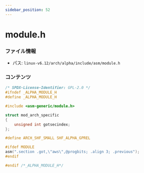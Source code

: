 ```yaml
---
sidebar_position: 52
---
```

# module.h

### ファイル情報

- パス: `linux-v6.12/arch/alpha/include/asm/module.h`

### コンテンツ

```h
/* SPDX-License-Identifier: GPL-2.0 */
#ifndef _ALPHA_MODULE_H
#define _ALPHA_MODULE_H

#include <asm-generic/module.h>

struct mod_arch_specific
{
	unsigned int gotsecindex;
};

#define ARCH_SHF_SMALL SHF_ALPHA_GPREL

#ifdef MODULE
asm(".section .got,\"aws\",@progbits; .align 3; .previous");
#endif

#endif /*_ALPHA_MODULE_H*/

```
